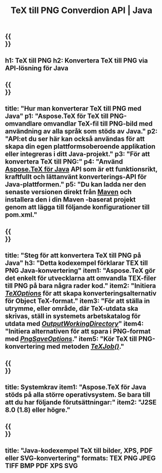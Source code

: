﻿---
translation: true
template: /_templates/_conversion-child-java.md
title: TeX till PNG Converdion API | Java
description: TeX till PNG-konverteringsfunktion. Integrera detta lokala Java-bibliotek i ditt projekt eller använd plattformsoberoende applikationer för att konvertera TeX till PNG.
keywords: tex till png api java, tex2png integrera
url: /java/conversion/tex-to-png/
family: tex
platformtag: java
feature: conversion
informat: TEX
outformat: PNG
otherformats: BMP TIFF JPEG PDF XPS SVG
---

{{<section banner>}}
---
h1: TeX till PNG
h2: Konvertera TeX till PNG via API-lösning för Java
---

{{<section overview>}}
---
title: "Hur man konverterar TeX till PNG med Java"
p1: "Aspose.TeX för TeX till PNG-omvandlare omvandlar TeX-fil till PNG-bild med användning av alla språk som stöds av Java."
p2: "API:et du ser här kan också användas för att skapa din egen plattformsoberoende applikation eller integreras i ditt Java-projekt."
p3: "För att konvertera TeX till PNG:"
p4: "Använd [Aspose.TeX för Java](https://products.aspose.com/tex/java) API som är ett funktionsrikt, kraftfullt och lättanvänt konverterings-API för Java-plattformen."
p5: "Du kan ladda ner den senaste versionen direkt från [Maven](https://repository.aspose.com/webapp/#/artifacts/browse/tree/General/repo/com/aspose/aspose-tex) och installera den i din Maven -baserat projekt genom att lägga till följande konfigurationer till pom.xml."
---

{{<section feature1>}}
---
title: "Steg för att konvertera TeX till PNG på Java"
h3: "Detta kodexempel förklarar TEX till PNG Java-konvertering"
item1: "Aspose.TeX gör det enkelt för utvecklarna att omvandla TEX-filer till PNG på bara några rader kod."
item2: "Initiera [*TeXOptions*](https://reference.aspose.com/tex/java/com.aspose.tex/TeXOptions) för att skapa konverteringsalternativ för Object TeX-format."
item3: "För att ställa in utrymme, eller område, där TeX-utdata ska skrivas, ställ in systemets arbetskatalog för utdata med [*OutputWorkingDirectory*](https://reference.aspose.com/tex/java/com.aspose.tex/TeXOptions#getOutputWorkingDirectory--)"
item4: "Initiera alternativen för att spara i PNG-format med [*PngSaveOptions*](https://reference.aspose.com/tex/java/com.aspose.tex.rendering/PngSaveOptions)."
item5: "Kör TeX till PNG-konvertering med metoden [*TeXJob()*](https://reference.aspose.com/tex/java/com.aspose.tex/TeXJob)."
---

{{<section feature2>}}
---
title: Systemkrav
item1: "Aspose.TeX för Java stöds på alla större operativsystem. Se bara till att du har följande förutsättningar:"
item2: "J2SE 8.0 (1.8) eller högre."
---

{{<section widget>}}
---
title: "Java-kodexempel TeX till bilder, XPS, PDF eller SVG-konvertering"
formats: TEX PNG JPEG TIFF BMP PDF XPS SVG
---